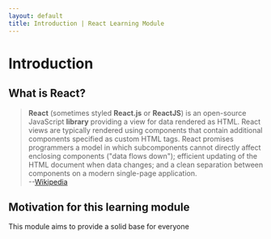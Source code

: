 ```yaml
---
layout: default
title: Introduction | React Learning Module
---
```


# Introduction

## What is React?

> **React** (sometimes styled **React.js** or **ReactJS**) is an open-source JavaScript **library** providing a view for data rendered as HTML. 
> React views are typically rendered using components that contain additional components specified as custom HTML tags. 
> React promises programmers a model in which subcomponents cannot directly affect enclosing components ("data flows down"); 
> efficient updating of the HTML document when data changes; and a clean separation between components on a modern single-page application.
> <br />--[Wikipedia](https://en.wikipedia.org/wiki/React_(JavaScript_library))

## Motivation for this learning module

This module aims to provide a solid base for everyone 